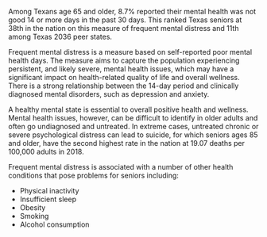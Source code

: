 Among Texans age 65 and older, 8.7% reported their mental health was not good 14 or more days in the past 30 days. This ranked Texas seniors at 38th in the nation on this measure of frequent mental distress and 11th among Texas 2036 peer states.

Frequent mental distress is a measure based on self-reported poor mental health days. The measure aims to capture the population experiencing persistent, and likely severe, mental health issues, which may have a significant impact on health-related quality of life and overall wellness. There is a strong relationship between the 14-day period and clinically diagnosed mental disorders, such as depression and anxiety.

A healthy mental state is essential to overall positive health and wellness. Mental health issues, however, can be difficult to identify in older adults and often go undiagnosed and untreated. In extreme cases, untreated chronic or severe psychological distress can lead to suicide, for which seniors ages 85 and older, have the second highest rate in the nation at 19.07 deaths per 100,000 adults in 2018.

Frequent mental distress is associated with a number of other health conditions that pose problems for seniors including:

* Physical inactivity
* Insufficient sleep
* Obesity
* Smoking
* Alcohol consumption